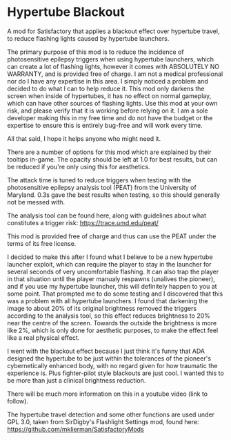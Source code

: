 # Hypertube Blackout
A mod for Satisfactory that applies a blackout effect over hypertube travel, to reduce flashing lights caused by hypertube launchers.

The primary purpose of this mod is to reduce the incidence of photosensitive epilepsy triggers when using hypertube launchers, which can create a lot of flashing lights, however it comes with ABSOLUTELY NO WARRANTY, and is provided free of charge.  I am not a medical professional nor do I have any expertise in this area.  I simply noticed a problem and decided to do what I can to help reduce it.  This mod only darkens the screen when inside of hypertubes, it has no effect on normal gameplay, which can have other sources of flashing lights.  Use this mod at your own risk, and please verify that it is working before relying on it.  I am a sole developer making this in my free time and do not have the budget or the expertise to ensure this is entirely bug-free and will work every time.

All that said, I hope it helps anyone who might need it.

There are a number of options for this mod which are explained by their tooltips in-game.  The opacity should be left at 1.0 for best results, but can be reduced if you're only using this for aesthetics.

The attack time is tuned to reduce triggers when testing with the photosensitive epilepsy analysis tool (PEAT) from the University of Maryland.  0.3s gave the best results when testing, so this should generally not be messed with.

The analysis tool can be found here, along with guidelines about what constitutes a trigger risk: https://trace.umd.edu/peat/

This mod is provided free of charge and thus can use the PEAT under the terms of its free license.

I decided to make this after I found what I believe to be a new hypertube launcher exploit, which can require the player to stay in the launcher for several seconds of very uncomfortable flashing.  It can also trap the player in that situation until the player manualy respawns (unalives the pioneer), and if you use my hypertube launcher, this will definitely happen to you at some point.  That prompted me to do some testing and I discovered that this was a problem with all hypertube launchers.  I found that darkening the image to about 20% of its original brightness removed the triggers according to the analysis tool, so this effect reduces brightness to 20% near the centre of the screen.  Towards the outside the brightness is more like 2%, which is only done for aesthetic purposes, to make the effect feel like a real physical effect.

I went with the blackout effect because I just think it's funny that ADA designed the hypertube to be just within the tolerances of the pioneer's cybernetically enhanced body, with no regard given for how traumatic the experience is.  Plus fighter-pilot style blackouts are just cool.  I wanted this to be more than just a clinical brightness reduction.

There will be much more information on this in a youtube video (link to follow).

The hypertube travel detection and some other functions are used under GPL 3.0, taken from SirDigby's Flashlight Settings mod, found here:  https://github.com/mklierman/SatisfactoryMods
